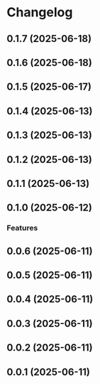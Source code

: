 # Changelog

## 0.1.7 (2025-06-18)

## 0.1.6 (2025-06-18)

## 0.1.5 (2025-06-17)

## 0.1.4 (2025-06-13)

## 0.1.3 (2025-06-13)

## 0.1.2 (2025-06-13)

## 0.1.1 (2025-06-13)

## 0.1.0 (2025-06-12)

### Features

## 0.0.6 (2025-06-11)

## 0.0.5 (2025-06-11)

## 0.0.4 (2025-06-11)

## 0.0.3 (2025-06-11)

## 0.0.2 (2025-06-11)

## 0.0.1 (2025-06-11)
